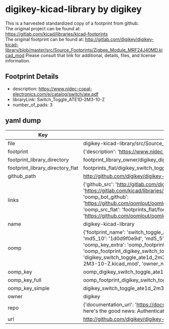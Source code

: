 # digikey-kicad-library by digikey  
This is a harvested standardized copy of a footprint from github.  
The original project can be found at:  
https://gitlab.com/kicad/libraries/kicad-footprints  
The original footprint can be found at:
http://gitlab.com/digikey/digikey-kicad-library/blob/master/src/Source_Footprints/Zigbee_Module_MRF24J40MD.kicad_mod
Please consult that link for additional, details, files, and license information.  
## Footprint Details
* description: https://www.nidec-copal-electronics.com/e/catalog/switch/ate.pdf  
* libraryLink: Switch_Toggle_ATE1D-2M3-10-Z  
* number_of_pads: 3  
## yaml dump  
| Key | Value |  
| --- | --- |  
| file | digikey-kicad-library/src/Source_Footprints/Switch_Toggle_ATE1D-2M3-10-Z.kicad_mod |  
| footprint | {'description': 'https://www.nidec-copal-electronics.com/e/catalog/switch/ate.pdf', 'libraryLink': 'Switch_Toggle_ATE1D-2M3-10-Z', 'number_of_pads': 3} |  
| footprint_library_directory | footprint_library_owner/digikey_digikey-kicad-library |  
| footprint_library_directory_flat | footprints_flat/digikey_switch_toggle_ate1d_2m3_10_z_switch_toggle_ate1d_2m3_10_z/working |  
| github_path | http://github.com/digikey/digikey-kicad-library/blob/master/src/Source_Footprints/Switch_Toggle_ATE1D-2M3-10-Z.kicad_mod |  
| links | {'github_src': 'http://gitlab.com/digikey/digikey-kicad-library/blob/master/src/Source_Footprints/Zigbee_Module_MRF24J40MD.kicad_mod', 'github_src_repo': 'https://gitlab.com/kicad/libraries/kicad-footprints', 'oomp_bot': 'footprints/digikey_switch_toggle_ate1d_2m3_10_z_switch_toggle_ate1d_2m3_10_z/working', 'oomp_bot_github': 'https://github.com/oomlout/oomlout_oomp_footprint_bot/tree/main/footprints/digikey_switch_toggle_ate1d_2m3_10_z_switch_toggle_ate1d_2m3_10_z/working', 'oomp_src_flat': 'footprints_flat/footprints_flat/digikey_switch_toggle_ate1d_2m3_10_z_switch_toggle_ate1d_2m3_10_z/working', 'oomp_src_flat_github': 'https://github.com/oomlout/oomlout_oomp_footprint_src/tree/main/footprints_flat/digikey_switch_toggle_ate1d_2m3_10_z_switch_toggle_ate1d_2m3_10_z/working'} |  
| name | digikey-kicad-library |  
| oomp | {'footprint_name': 'switch_toggle_ate1d_2m3_10_z', 'library_name': 'switch_toggle_ate1d_2m3_10_z_kicad_mod', 'md5': '1d0d9f0e9de5cddeb079225bdd44c27e', 'md5_10': '1d0d9f0e9d', 'md5_5': '1d0d9', 'md5_6': '1d0d9f', 'oomp_key': 'oomp_digikey_switch_toggle_ate1d_2m3_10_z_switch_toggle_ate1d_2m3_10_z', 'oomp_key_extra': 'oomp_footprint_digikey_switch_toggle_ate1d_2m3_10_z_switch_toggle_ate1d_2m3_10_z', 'oomp_key_full': 'oomp_footprint_digikey_switch_toggle_ate1d_2m3_10_z_switch_toggle_ate1d_2m3_10_z_1d0d9f', 'oomp_key_simple': 'digikey_switch_toggle_ate1d_2m3_10_z_switch_toggle_ate1d_2m3_10_z', 'original_filename': 'digikey-kicad-library/src/Source_Footprints/Switch_Toggle_ATE1D-2M3-10-Z.kicad_mod', 'owner_name': 'digikey'} |  
| oomp_key | oomp_digikey_switch_toggle_ate1d_2m3_10_z_switch_toggle_ate1d_2m3_10_z |  
| oomp_key_full | oomp_footprint_digikey_switch_toggle_ate1d_2m3_10_z_switch_toggle_ate1d_2m3_10_z |  
| oomp_key_simple | digikey_switch_toggle_ate1d_2m3_10_z_switch_toggle_ate1d_2m3_10_z |  
| owner | digikey |  
| repo | {'documentation_url': 'https://docs.github.com/rest/overview/resources-in-the-rest-api#rate-limiting', 'message': "API rate limit exceeded for 84.66.173.59. (But here's the good news: Authenticated requests get a higher rate limit. Check out the documentation for more details.)"} |  
| url | http://github.com/digikey/digikey-kicad-library |  

